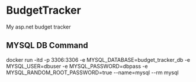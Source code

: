 # BudgetTracker
My asp.net budget tracker

## MYSQL DB Command
docker run -itd -p 3306:3306 -e MYSQL_DATABASE=budget_tracker_db -e MYSQL_USER=dbuser -e MYSQL_PASSWORD=dbpass -e MYSQL_RANDOM_ROOT_PASSWORD=true --name=mysql --rm mysql